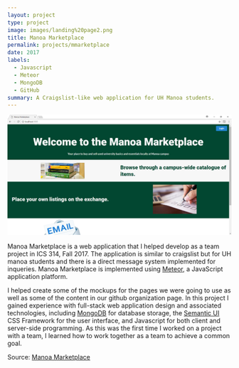 ```yaml
---
layout: project
type: project
image: images/landing%20page2.png
title: Manoa Marketplace
permalink: projects/mmarketplace
date: 2017
labels:
  - Javascript
  - Meteor
  - MongoDB
  - GitHub
summary: A Craigslist-like web application for UH Manoa students.
---
```


<img class="ui medium rounded image" src="../images/landing%20page.png">

Manoa Marketplace is a web application that I helped develop as a team project in ICS 314, Fall 2017. The application is similar to craigslist but for UH manoa students and there is a direct message system implemented for inqueries. Manoa Marketplace is implemented using [Meteor](http://meteor.com), a JavaScript application platform. 


I helped create some of the mockups for the pages we were going to use as well as some of the content in our github organization page. In this project I gained experience with full-stack web application design and associated technologies, including [MongoDB](http://mongodb.com) for database storage, the [Semantic UI](https://semantic-ui.com/) CSS Framework for the user interface, and Javascript for both client and server-side programming. As this was the first time I worked on a project with a team, I learned how to work together as a team to achieve a common goal. 
 
Source: <a href="https://github.com/manoa-marketplace"><i class="large github icon"></i>Manoa Marketplace</a>
